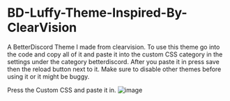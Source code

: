 # BD-Luffy-Theme-Inspired-By-ClearVision
A BetterDiscord Theme I made from clearvision. To use this theme go into the code and copy all of it and paste it into the custom CSS category in the settings under the category betterdiscord. After you paste it in press save then the reload button next to it. Make sure to disable other themes before using it or it might be buggy.


Press the Custom CSS and paste it in.
![image](https://user-images.githubusercontent.com/86841062/166625433-0f76d764-7f89-4945-bd22-b0510f5f50c5.png)
